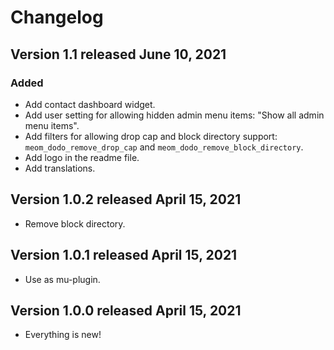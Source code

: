 # Changelog

## Version 1.1 released June 10, 2021

### Added
- Add contact dashboard widget.
- Add user setting for allowing hidden admin menu items: "Show all admin menu items".
- Add filters for allowing drop cap and block directory support: `meom_dodo_remove_drop_cap` and `meom_dodo_remove_block_directory`.
- Add logo in the readme file.
- Add translations.


## Version 1.0.2 released April 15, 2021

- Remove block directory.

## Version 1.0.1 released April 15, 2021

- Use as mu-plugin.
## Version 1.0.0 released April 15, 2021

- Everything is new!
